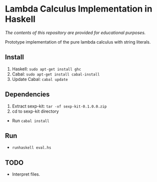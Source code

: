 # Lambda Calculus Implementation in Haskell #

*The contents of this repository are provided for educational purposes.*

Prototype implementation of the pure lambda calculus with string literals.

## Install ##
1. Haskell: `sudo apt-get install ghc`
2. Cabal: `sudo apt-get install cabal-install`
3. Update Cabal: `cabal update`

## Dependencies ##
1. Extract sexp-kit: `tar -xf sexp-kit-0.1.0.0.zip`
2. cd to sexp-kit directory
  * Run `cabal install`

## Run ##
* `runhaskell eval.hs`

## TODO ##
* Interpret files.
